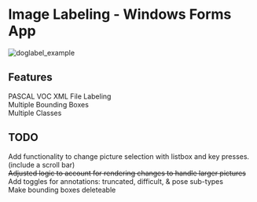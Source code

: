 # Image Labeling - Windows Forms App

![doglabel_example](https://user-images.githubusercontent.com/18463967/172060606-9f413d8d-1c18-4b01-8750-974eefeac082.png)

## Features

PASCAL VOC XML File Labeling <br>
Multiple Bounding Boxes <br>
Multiple Classes <br>

## TODO
Add functionality to change picture selection with listbox and key presses. (include a scroll bar)<br>
<s>Adjusted logic to account for rendering changes to handle larger pictures</s><br>
Add toggles for annotations: truncated, difficult, & pose sub-types <br>
Make bounding boxes deleteable

